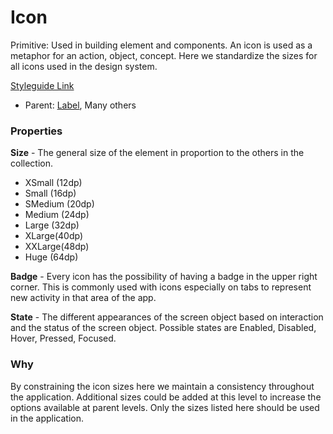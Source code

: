 # Icon

Primitive: Used in building element and components. An icon is used as a metaphor for an action, object, concept. Here we standardize the sizes for all icons used in the design system.

[Styleguide Link](https://zpl.io/VOyNZDY)

- Parent: [Label](https://github.com/able-app/docs/blob/b10f6d1205bbfb1cddfd150d1390ba848812d9d0/controls/%CE%B5%20elements/label.md), Many others

### Properties

**Size** - The general size of the element in proportion to the others in the collection.

- XSmall (12dp)
- Small (16dp)
- SMedium (20dp)
- Medium (24dp)
- Large (32dp)
- XLarge(40dp)
- XXLarge(48dp)
- Huge (64dp)

**Badge** - Every icon has the possibility of having a badge in the upper right corner. This is commonly used with icons especially on tabs to represent new activity in that area of the app.  

**State** - The different appearances of the screen object based on interaction and the status of the screen object.  Possible states are Enabled, Disabled, Hover, Pressed, Focused.

### Why

By constraining the icon sizes here we maintain a consistency throughout the application.  Additional sizes could be added at this level to increase the options available at parent levels.  Only the sizes listed here should be used in the application.